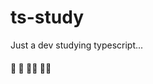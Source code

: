 # ts-study
Just a dev studying typescript...

#### :disguised_face: :monocle_face: :man_student: :technologist:
